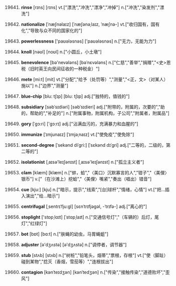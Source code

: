 19641. **rinse**
[rɪns]  [rɪns]
vt.["漂洗","冲洗","漂净","冲掉"]  n.["冲洗","染发剂","漂洗"]  

19642. **nationalize**
[ˈnæʃnəlaɪz]  [ˈnæʃənəˌlaɪz, ˈnæʃnə-]
vt.["收归国有，国有化","导致与众不同的国家化的"]  

19643. **powerlessness**
['paʊələsnəs]  ['paʊələsnəs]
n.["无力，无能为力"]  

19644. **knoll**
[nəʊl]  [noʊl]
n.["小圆丘，小土墩"]  

19645. **benevolence**
[bə'nevələns]  [bəˈnɛvələns]
n.["仁慈","善举","捐赠","<史>恩税（旧时英王向民间征收的一种税金）"]  

19646. **mete**
[mi:t]  [mit]
vt.["分配","给予（处罚等）","测量","<正，文>（对某人）施以"]  n.["边界","测量"]  

19647. **blue-chip**
[blu: tʃɪp]  [blu: tʃɪp]
adj.["独特的，值钱的"]  

19648. **subsidiary**
[səbˈsɪdiəri]  [səbˈsɪdieri]
adj.["附带的，附属的，次要的","助的，帮助的","补足的"]  n.["附属事物，附属机构，子公司","附属者，附属品"]  

19649. **gory**
[ˈgɔ:ri]  ['ɡɔ:rɪ]
adj.["沾满血污的，充满暴力和血腥的"]  

19650. **immunize**
[ˈɪmjunaɪz]  [ˈɪmjəˌnaɪz]
vt.["使免疫","使免除"]  

19651. **second-degree**
[ˈsekənd diˈɡri:]  [ˈsɛkənd dɪˈɡri]
adj.["二等的，二级的，第二等的"]  

19652. **isolationist**
[ˌaɪsə'leɪʃənɪst]  [ˌaɪsə'leɪʃənɪst]
n.["孤立主义者"]  

19653. **clam**
[klæm]  [klæm]
n.["蚌，蛤","〈美口〉沉默寡言的人","钳子","〈美俚〉银币"]  v.["（在沙滩上）挖蛤","〈美俚〉嘴紧","奏出（唱出）错音"]  

19654. **cue**
[kju:]  [kju]
n.["暗示，提示","线索","[台]球杆","情绪，心情"]  vt.["把…插入演出","给…暗示"]  

19655. **centrifugal**
[ˌsentrɪˈfju:gl]  [sɛnˈtrɪfjəɡəl, -ˈtrɪfə-]
adj.["离心的"]  

19656. **stoplight**
['stɒpˌlɑɪt]  [ˈstɑpˌlaɪt]
n.["交通信号灯","（车辆的）后灯，尾灯","红绿灯"]  

19657. **bot**
[bɒt]  [bɑ:t]
n.["肤蝇的幼虫，马胃蝇蛆"]  

19658. **adjuster**
[ə'dʒʌstə]  [ə'dʒʌstə]
n.["调停者，调节器"]  

19659. **stub**
[stʌb]  [stʌb]
n.["树桩","铅笔头，烟蒂","票根，存根"]  vt.["使（脚趾）碰到某物","捻灭（香烟，雪茄等）","连根拔出"]  

19660. **contagion**
[kənˈteɪdʒən]  [kənˈtedʒən]
n.["传染","接触传染","道德败坏","歪风"]  

